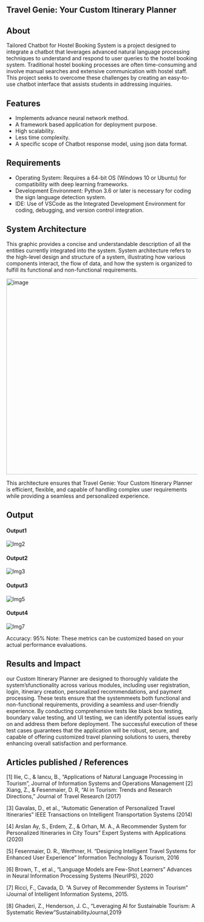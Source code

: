 ## Travel Genie: Your Custom Itinerary Planner


## About
<!--Detailed Description about the project-->
Tailored Chatbot for Hostel Booking System is a project designed to integrate a chatbot that leverages advanced natural language processing techniques to understand and respond to user queries to the hostel booking system. Traditional hostel booking processes are often time-consuming and involve manual searches and extensive communication with hostel staff. This project seeks to overcome these challenges by creating an easy-to-use chatbot interface that assists students in addressing inquiries.

## Features
<!--List the features of the project as shown below-->
- Implements advance neural network method.
- A framework based application for deployment purpose.
- High scalability.
- Less time complexity.
- A specific scope of Chatbot response model, using json data format.

## Requirements
<!--List the requirements of the project as shown below-->
* Operating System: Requires a 64-bit OS (Windows 10 or Ubuntu) for compatibility with deep learning frameworks.
* Development Environment: Python 3.6 or later is necessary for coding the sign language detection system.
* IDE: Use of VSCode as the Integrated Development Environment for coding, debugging, and version control integration.

## System Architecture
<!--Embed the system architecture diagram as shown below-->
This graphic provides a concise and understandable description of all the entities currently integrated into the system. System architecture refers to the high-level design and structure of a system, illustrating how various components interact, the flow of data, and how the system is organized to fulfill its functional and non-functional requirements.

<img width="515" alt="image" src="https://github.com/user-attachments/assets/9e5d87e2-7d07-43ba-8674-fbb25ea8d0a1" />

This architecture ensures that Travel Genie: Your Custom Itinerary Planner is efficient, flexible, and capable of handling complex user requirements while providing a seamless and personalized experience.


## Output

<!--Embed the Output picture at respective places as shown below as shown below-->
#### Output1 

![Img2](https://github.com/user-attachments/assets/39abd4ac-3bb6-4a3b-8cd8-6f2f7c4fa9bf)

#### Output2

![Img3](https://github.com/user-attachments/assets/21026157-73d4-4966-9329-ce07786aa697)

#### Output3

![Img5](https://github.com/user-attachments/assets/04dea876-b392-4f5d-ab27-b0a1a5a23e90)

#### Output4

![Img7](https://github.com/user-attachments/assets/e195fdc9-508d-4eba-a67f-fdb5a83358d0)


 Accuracy: 95%
Note: These metrics can be customized based on your actual performance evaluations.


## Results and Impact
<!--Give the results and impact as shown below-->
our Custom Itinerary Planner are designed to thoroughly validate the system’sfunctionality across various modules, including user registration, login, itinerary creation,
personalized recommendations, and payment processing. These tests ensure that the systemmeets both functional and non-functional requirements, providing a seamless and user-friendly experience. By conducting comprehensive tests like black box testing, boundary value testing, and UI testing, we can identify potential issues early on and address them before deployment. The successful execution of these test cases guarantees that the application will be robust, secure, and capable of offering customized travel planning solutions to users, thereby enhancing overall satisfaction and performance.

## Articles published / References
[1]	Ilie, C., & Iancu, B., “Applications of Natural Language Processing in Tourism”, Journal of Information Systems and Operations Management
[2]	Xiang, Z., & Fesenmaier, D. R, “AI in Tourism: Trends and Research Directions,” Journal of Travel Research (2017)

[3]	Gavalas, D., et al., “Automatic Generation of Personalized Travel Itineraries” IEEE Transactions on Intelligent Transportation Systems (2014)

[4]	Arslan Ay, S., Erdem, Z., & Orhan, M. A., A Recommender System for Personalized Itineraries in City Tours” Expert Systems with Applications (2020)

[5]	Fesenmaier, D. R., Werthner, H. “Designing Intelligent Travel Systems for Enhanced User Experience” Information Technology & Tourism, 2016

[6]	Brown, T., et al., “Language Models are Few-Shot Learners” Advances in Neural Information Processing Systems (NeurIPS), 2020

[7]	Ricci, F., Cavada, D. “A Survey of Recommender Systems in Tourism” iJournal of Intelligent Information Systems, 2015.

[8]	Ghaderi, Z., Henderson, J. C., “Leveraging AI for Sustainable Tourism: A Systematic Review”SustainabilityJournal,2019
